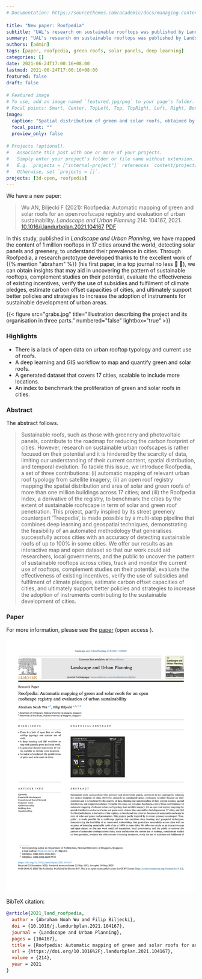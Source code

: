 ```yaml
---
# Documentation: https://sourcethemes.com/academic/docs/managing-content/

title: "New paper: Roofpedia"
subtitle: "UAL's research on sustainable rooftops was published by Landscape and Urban Planning"
summary: "UAL's research on sustainable rooftops was published by Landscape and Urban Planning"
authors: [admin]
tags: [paper, roofpedia, green roofs, solar panels, deep learning]
categories: []
date: 2021-06-24T17:00:16+08:00
lastmod: 2021-06-24T17:00:16+08:00
featured: false
draft: false

# Featured image
# To use, add an image named `featured.jpg/png` to your page's folder.
# Focal points: Smart, Center, TopLeft, Top, TopRight, Left, Right, BottomLeft, Bottom, BottomRight.
image:
  caption: "Spatial distribution of green and solar roofs, obtained by Roofpedia, our software prototype."
  focal_point: ""
  preview_only: false

# Projects (optional).
#   Associate this post with one or more of your projects.
#   Simply enter your project's folder or file name without extension.
#   E.g. `projects = ["internal-project"]` references `content/project/deep-learning/index.md`.
#   Otherwise, set `projects = []`.
projects: [3d-open, roofpedia]
---
```


We have a new paper:

> Wu AN, Biljecki F (2021): Roofpedia: Automatic mapping of green and solar roofs for an open roofscape registry and evaluation of urban sustainability. _Landscape and Urban Planning_ 214: 104167, 2021. [<i class="ai ai-doi-square ai"></i> 10.1016/j.landurbplan.2021.104167](https://doi.org/10.1016/j.landurbplan.2021.104167) [<i class="far fa-file-pdf"></i> PDF](/publication/2021-land-roofpedia/2021-land-roofpedia.pdf) <i class="ai ai-open-access-square ai"></i>

In this study, published in _Landscape and Urban Planning_, we have mapped the content of 1 million rooftops in 17 cities around the world, detecting solar panels and greenery, to understand their prevalence in cities.
Through Roofpedia, a research prototype developed thanks to the excellent work of {{% mention "abraham" %}} (his first paper, in a top journal no less :tada: :clap:), we can obtain insights that may aid in uncovering the pattern of sustainable rooftops, complement studies on their potential, evaluate the effectiveness of existing incentives, verify the use of subsidies and fulfilment of climate pledges, estimate carbon offset capacities of cities, and ultimately support better policies and strategies to increase the adoption of instruments for sustainable development of urban areas.

{{< figure src="grabs.jpg" title="Illustration describing the project and its organisation in three parts." numbered="false" lightbox="true" >}}

### Highlights

- There is a lack of open data on urban rooftop typology and current use of roofs.
- A deep learning and GIS workflow to map and quantify green and solar roofs.
- A generated dataset that covers 17 cities, scalable to include more locations.
- An index to benchmark the proliferation of green and solar roofs in cities.


### Abstract

The abstract follows.

> Sustainable roofs, such as those with greenery and photovoltaic panels, contribute to the roadmap for reducing the carbon footprint of cities. However, research on sustainable urban roofscapes is rather focused on their potential and it is hindered by the scarcity of data, limiting our understanding of their current content, spatial distribution, and temporal evolution. To tackle this issue, we introduce Roofpedia, a set of three contributions: (i) automatic mapping of relevant urban roof typology from satellite imagery; (ii) an open roof registry mapping the spatial distribution and area of solar and green roofs of more than one million buildings across 17 cities; and (iii) the Roofpedia Index, a derivative of the registry, to benchmark the cities by the extent of sustainable roofscape in term of solar and green roof penetration. This project, partly inspired by its street greenery counterpart ‘Treepedia’, is made possible by a multi-step pipeline that combines deep learning and geospatial techniques, demonstrating the feasibility of an automated methodology that generalises successfully across cities with an accuracy of detecting sustainable roofs of up to 100% in some cities. We offer our results as an interactive map and open dataset so that our work could aid researchers, local governments, and the public to uncover the pattern of sustainable rooftops across cities, track and monitor the current use of rooftops, complement studies on their potential, evaluate the effectiveness of existing incentives, verify the use of subsidies and fulfilment of climate pledges, estimate carbon offset capacities of cities, and ultimately support better policies and strategies to increase the adoption of instruments contributing to the sustainable development of cities.

### Paper 

For more information, please see the [paper](/publication/2021-land-roofpedia/) (open access <i class="ai ai-open-access-square ai"></i>).

[![](page-one.png)](/publication/2021-land-roofpedia/)

BibTeX citation:
```bibtex
@article{2021_land_roofpedia,
  author = {Abraham Noah Wu and Filip Biljecki},
  doi = {10.1016/j.landurbplan.2021.104167},
  journal = {Landscape and Urban Planning},
  pages = {104167},
  title = {Roofpedia: Automatic mapping of green and solar roofs for an open roofscape registry and evaluation of urban sustainability},
  url = {https://doi.org/10.1016%2Fj.landurbplan.2021.104167},
  volume = {214},
  year = 2021
}
```


